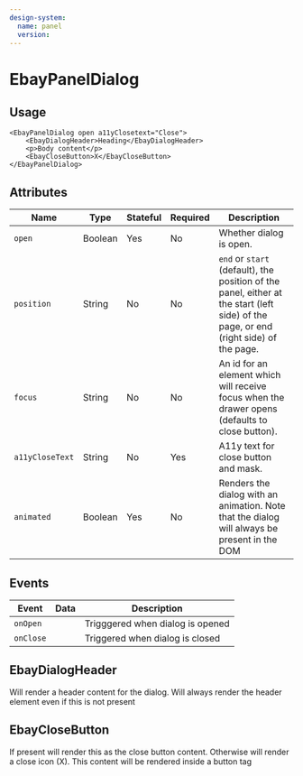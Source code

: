 ```yaml
---
design-system:
  name: panel
  version:
---
```


# EbayPanelDialog

## Usage

```react
<EbayPanelDialog open a11yClosetext="Close">
    <EbayDialogHeader>Heading</EbayDialogHeader>
    <p>Body content</p>
    <EbayCloseButton>X</EbayCloseButton>
</EbayPanelDialog>
```

## Attributes

Name | Type | Stateful | Required | Description
--- | --- | --- | --- | ---
`open` | Boolean | Yes | No | Whether dialog is open.
`position` | String | No | No | `end` or `start` (default), the position of the panel, either at the start (left side) of the page, or end (right side) of the page.
`focus` | String | No | No | An id for an element which will receive focus when the drawer opens (defaults to close button).
`a11yCloseText` | String | No | Yes | A11y text for close button and mask.
`animated` | Boolean | Yes | No | Renders the dialog with an animation. Note that the dialog will always be present in the DOM

## Events

Event | Data | Description
--- | --- | ---
`onOpen` |  | Trigggered when dialog is opened
`onClose` |  | Triggered when dialog is closed

## EbayDialogHeader
Will render a header content for the dialog. Will always render the header element even if this is not present

## EbayCloseButton
If present will render this as the close button content. Otherwise will render a close icon (X). This content will be rendered inside a button tag
